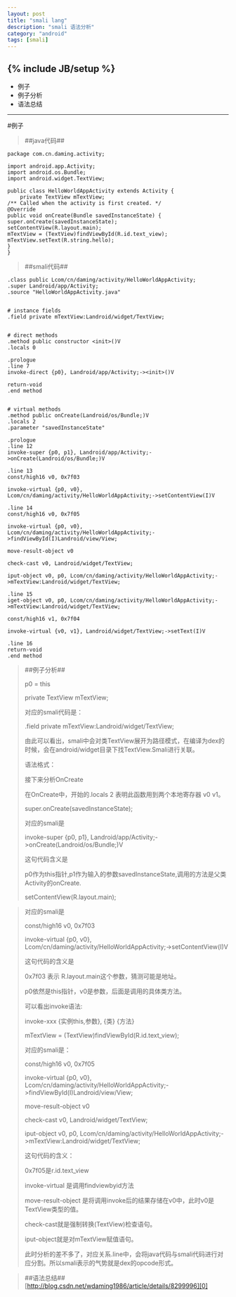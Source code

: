 ```yaml
---
layout: post
title: "smali lang"
description: "smali 语法分析"
category: "android"
tags: [smali]
---
```

{% include JB/setup %}
---

*	例子
*	例子分析
*	语法总结

---

#例子

>	##java代码##

    package com.cn.daming.activity;
    
    import android.app.Activity;
    import android.os.Bundle;
    import android.widget.TextView;
    
    public class HelloWorldAppActivity extends Activity {
    	private TextView mTextView;
    /** Called when the activity is first created. */
    @Override
    public void onCreate(Bundle savedInstanceState) {
    super.onCreate(savedInstanceState);
    setContentView(R.layout.main);
    mTextView = (TextView)findViewById(R.id.text_view);
    mTextView.setText(R.string.hello);
    }
    }

>	##smali代码##

    .class public Lcom/cn/daming/activity/HelloWorldAppActivity;
    .super Landroid/app/Activity;
    .source "HelloWorldAppActivity.java"
    
    
    # instance fields
    .field private mTextView:Landroid/widget/TextView;
    
    
    # direct methods
    .method public constructor <init>()V
    .locals 0
    
    .prologue
    .line 7
    invoke-direct {p0}, Landroid/app/Activity;-><init>()V
    
    return-void
    .end method
    
    
    # virtual methods
    .method public onCreate(Landroid/os/Bundle;)V
    .locals 2
    .parameter "savedInstanceState"
    
    .prologue
    .line 12
    invoke-super {p0, p1}, Landroid/app/Activity;->onCreate(Landroid/os/Bundle;)V
    
    .line 13
    const/high16 v0, 0x7f03
    
    invoke-virtual {p0, v0}, Lcom/cn/daming/activity/HelloWorldAppActivity;->setContentView(I)V
    
    .line 14
    const/high16 v0, 0x7f05
    
    invoke-virtual {p0, v0}, Lcom/cn/daming/activity/HelloWorldAppActivity;->findViewById(I)Landroid/view/View;
    
    move-result-object v0
    
    check-cast v0, Landroid/widget/TextView;
    
    iput-object v0, p0, Lcom/cn/daming/activity/HelloWorldAppActivity;->mTextView:Landroid/widget/TextView;
    
    .line 15
    iget-object v0, p0, Lcom/cn/daming/activity/HelloWorldAppActivity;->mTextView:Landroid/widget/TextView;
    
    const/high16 v1, 0x7f04
    
    invoke-virtual {v0, v1}, Landroid/widget/TextView;->setText(I)V
    
    .line 16
    return-void
    .end method

>	##例子分析##
>	
>p0 = this
>		
>private TextView mTextView;
>
>对应的smali代码是：
>
>.field private mTextView:Landroid/widget/TextView;
>
>由此可以看出，smali中会对类TextView展开为路径模式，在编译为dex的时候，会在android/widget目录下找TextView.Smali进行关联。
>
>语法格式：
>
>[实例]:[实例类型]
>
>接下来分析OnCreate
>
>在OnCreate中，开始的.locals 2 表明此函数用到两个本地寄存器 v0 v1。
>
>super.onCreate(savedInstanceState);
>
>对应的smali是
>
>invoke-super {p0, p1}, Landroid/app/Activity;->onCreate(Landroid/os/Bundle;)V
>
>这句代码含义是
>
>p0作为this指针,p1作为输入的参数savedInstanceState,调用的方法是父类Activity的onCreate.
>
>setContentView(R.layout.main);

>对应的smali是
>
>const/high16 v0, 0x7f03
>
>invoke-virtual {p0, v0}, Lcom/cn/daming/activity/HelloWorldAppActivity;->setContentView(I)V
>
>这句代码的含义是
>
>0x7f03 表示 R.layout.main这个参数，猜测可能是地址。
>
>p0依然是this指针，v0是参数，后面是调用的具体类方法。
>
>可以看出invoke语法:
>
>invoke-xxx {实例this,参数}, {类} {方法}
>
>mTextView = (TextView)findViewById(R.id.text_view);
>
>对应的smali是：
>
>const/high16 v0, 0x7f05
>
>invoke-virtual {p0, v0}, Lcom/cn/daming/activity/HelloWorldAppActivity;->findViewById(I)Landroid/view/View;
>
>move-result-object v0
>
>check-cast v0, Landroid/widget/TextView;
>
>iput-object v0, p0, Lcom/cn/daming/activity/HelloWorldAppActivity;->mTextView:Landroid/widget/TextView;
>
>这句代码的含义：
>
>0x7f05是r.id.text_view
>
>invoke-virtual 是调用findviewbyid方法
>
>move-result-object 是将调用invoke后的结果存储在v0中，此时v0是TextView类型的值。
>
>check-cast就是强制转换(TextView)检查语句。
>
>iput-object就是对mTextView赋值语句。
>
>此时分析的差不多了，对应关系.line中，会将java代码与smali代码进行对应分割。所以smali表示的气势就是dex的opcode形式。

>##语法总结##
[http://blog.csdn.net/wdaming1986/article/details/8299996][0]

[0]:http://blog.csdn.net/wdaming1986/article/details/8299996